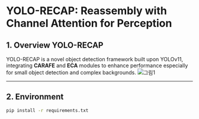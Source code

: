 # YOLO-RECAP: Reassembly with Channel Attention for Perception

## 1. Overview YOLO-RECAP
YOLO-RECAP is a novel object detection framework built upon YOLOv11, integrating **CARAFE** and **ECA** modules to enhance performance especially for small object detection and complex backgrounds.
![그림1](https://github.com/user-attachments/assets/d9db2e55-4bb7-4fac-a25e-38529d3fc081)


---

## 2. Environment  
```bash
pip install -r requirements.txt
